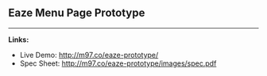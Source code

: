 ## Eaze Menu Page Prototype

***

**Links:**

- Live Demo: http://m97.co/eaze-prototype/
- Spec Sheet: http://m97.co/eaze-prototype/images/spec.pdf